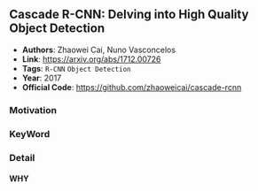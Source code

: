 ## Cascade R-CNN: Delving into High Quality Object Detection
- **Authors**: Zhaowei Cai, Nuno Vasconcelos
- **Link**: https://arxiv.org/abs/1712.00726
- **Tags**: `R-CNN` `Object Detection`
- **Year**: 2017 
- **Official Code**: https://github.com/zhaoweicai/cascade-rcnn

### Motivation

###  KeyWord
### Detail
#### WHY


